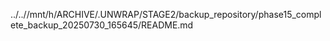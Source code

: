 ../..//mnt/h/ARCHIVE/.UNWRAP/STAGE2/backup_repository/phase15_complete_backup_20250730_165645/README.md
